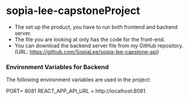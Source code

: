 # sopia-lee-capstoneProject

- The set up the product, you have to run both frontend and backend server.
- The file you are looking at only has the code for the front-end.
- You can download the backend server file from my GitHub repository. (URL: https://github.com/SopiaLee/sopia-lee-capstone-api)

### Environment Variables for Backend

The following environment variables are used in the project:

PORT= 8081
REACT_APP_API_URL = http://localhost:8081
